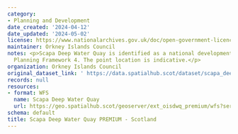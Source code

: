 ```yaml
---
category:
- Planning and Development
date_created: '2024-04-12'
date_updated: '2024-05-02'
license: https://www.nationalarchives.gov.uk/doc/open-government-licence/version/3/
maintainer: Orkney Islands Council
notes: <p>Scapa Deep Water Quay is identified as a national development in National
  Planning Framework 4. The point location is indicative.</p>
organization: Orkney Islands Council
original_dataset_link: ' https://data.spatialhub.scot/dataset/scapa_deep_water_quay_premium-oi'
records: null
resources:
- format: WFS
  name: Scapa Deep Water Quay
  url: https://geo.spatialhub.scot/geoserver/ext_oisdwq_premium/wfs?service=wfs&typeName=ext_oisdwq_premium:pub_oisdwq_premium
schema: default
title: Scapa Deep Water Quay PREMIUM - Scotland
---
```

